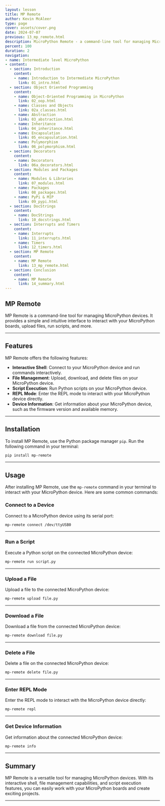 ```yaml
---
layout: lesson
title: MP Remote
author: Kevin McAleer
type: page
cover: assets/cover.png
date: 2024-07-07
previous: 13_mp_remote.html
description: MicroPython Remote - a command-line tool for managing MicroPython devices.
percent: 100
duration: 2
navigation:
- name: Intermediate level MicroPython
- content:
  - section: Introduction
    content:
    - name: Introduction to Intermediate MicroPython
      link: 01_intro.html
  - section: Object Oriented Programming
    content:
    - name: Object-Oriented Programming in MicroPython
      link: 02_oop.html
    - name: Classes and Objects
      link: 02a_classes.html
    - name: Abstraction
      link: 03_abstraction.html
    - name: Inheritance
      link: 04_inheritance.html
    - name: Encapsulation
      link: 05_encapsulation.html
    - name: Polymorphism
      link: 06_polymorphism.html
  - section: Decorators
    content:
    - name: Decorators
      link: 06a_decorators.html
  - section: Modules and Packages
    content:
    - name: Modules & Libraries
      link: 07_modules.html
    - name: Packages
      link: 08_packages.html
    - name: PyPi & MIP
      link: 09_pypi.html
  - section: DocStrings
    content:
    - name: DocStrings
      link: 10_docstrings.html
  - section: Interrupts and Timers
    content:
    - name: Interrupts
      link: 11_interrupts.html
    - name: Timers
      link: 12_timers.html
  - section: MP Remote
    content:
    - name: MP Remote
      link: 13_mp_remote.html
  - section: Conclusion
    content:
    - name: MP Remote
      link: 14_summary.html
---
```



## MP Remote

MP Remote is a command-line tool for managing MicroPython devices. It provides a simple and intuitive interface to interact with your MicroPython boards, upload files, run scripts, and more.

---

## Features

MP Remote offers the following features:

- **Interactive Shell**: Connect to your MicroPython device and run commands interactively.
- **File Management**: Upload, download, and delete files on your MicroPython device.
- **Script Execution**: Run Python scripts on your MicroPython device.
- **REPL Mode**: Enter the REPL mode to interact with your MicroPython device directly.
- **Device Information**: Get information about your MicroPython device, such as the firmware version and available memory.

---

## Installation

To install MP Remote, use the Python package manager `pip`. Run the following command in your terminal:

```bash
pip install mp-remote
```

---

## Usage

After installing MP Remote, use the `mp-remote` command in your terminal to interact with your MicroPython device. Here are some common commands:

### Connect to a Device

Connect to a MicroPython device using its serial port:

```bash
mp-remote connect /dev/ttyUSB0
```

---

### Run a Script

Execute a Python script on the connected MicroPython device:

```bash
mp-remote run script.py
```

---

### Upload a File

Upload a file to the connected MicroPython device:

```bash
mp-remote upload file.py
```

---

### Download a File

Download a file from the connected MicroPython device:

```bash
mp-remote download file.py
```

---

### Delete a File

Delete a file on the connected MicroPython device:

```bash
mp-remote delete file.py
```

---

### Enter REPL Mode

Enter the REPL mode to interact with the MicroPython device directly:

```bash
mp-remote repl
```

---

### Get Device Information

Get information about the connected MicroPython device:

```bash
mp-remote info
```

---

## Summary

MP Remote is a versatile tool for managing MicroPython devices. With its interactive shell, file management capabilities, and script execution features, you can easily work with your MicroPython boards and create exciting projects.

---
